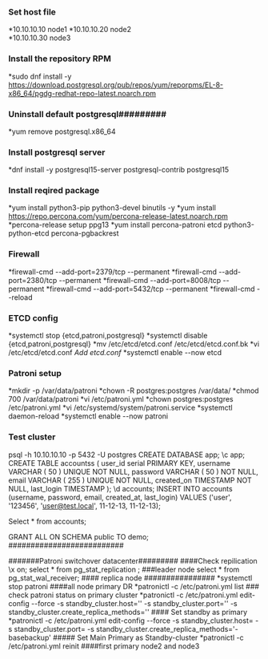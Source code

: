 ### Set host file

*10.10.10.10    node1
*10.10.10.20    node2    
*10.10.10.30    node3

### Install the repository RPM
*sudo dnf install -y https://download.postgresql.org/pub/repos/yum/reporpms/EL-8-x86_64/pgdg-redhat-repo-latest.noarch.rpm

### Uninstall default postgresql#########
*yum remove postgresql.x86_64

### Install postgresql server
*dnf install -y postgresql15-server postgresql-contrib postgresql15

### Install reqired package
*yum install python3-pip python3-devel binutils -y
*yum install https://repo.percona.com/yum/percona-release-latest.noarch.rpm
*percona-release setup ppg13
*yum install percona-patroni etcd python3-python-etcd percona-pgbackrest

### Firewall

*firewall-cmd --add-port=2379/tcp --permanent
*firewall-cmd --add-port=2380/tcp --permanent
*firewall-cmd --add-port=8008/tcp --permanent
*firewall-cmd --add-port=5432/tcp --permanent
*firewall-cmd --reload

### ETCD config

*systemctl stop {etcd,patroni,postgresql}
*systemctl disable {etcd,patroni,postgresql}
*mv  /etc/etcd/etcd.conf /etc/etcd/etcd.conf.bk
*vi /etc/etcd/etcd.conf                             *Add etcd.conf*
*systemctl enable --now etcd

### Patroni setup

*mkdir -p /var/data/patroni
*chown -R postgres:postgres /var/data/
*chmod 700 /var/data/patroni
*vi /etc/patroni.yml
*chown postgres:postgres /etc/patroni.yml
*vi /etc/systemd/system/patroni.service
*systemctl daemon-reload
*systemctl enable --now patroni


### Test cluster

psql -h 10.10.10.10 -p 5432 -U postgres
CREATE DATABASE app;
 \c app;
 CREATE TABLE accountss (
	user_id serial PRIMARY KEY,
	username VARCHAR ( 50 ) UNIQUE NOT NULL,
	password VARCHAR ( 50 ) NOT NULL,
	email VARCHAR ( 255 ) UNIQUE NOT NULL,
	created_on TIMESTAMP NOT NULL,
        last_login TIMESTAMP
);
 \d accounts;
 INSERT INTO accounts (username, password, email, created_at, last_login)
VALUES ('user', '123456', 'user@test.local', 11-12-13, 11-12-13);

Select * from accounts;


GRANT ALL ON SCHEMA public TO demo;
##########################


#######Patroni switchover datacenter#########
####Check repilication
\x on;
select * from pg_stat_replication ;  ###leader node
select * from pg_stat_wal_receiver;  #### replica node
################
*systemctl stop patroni  ####all node primary DR
*patronictl -c /etc/patroni.yml list  ### check patroni status on primary cluster
*patronictl -c /etc/patroni.yml edit-config --force -s standby_cluster.host='' -s standby_cluster.port='' -s standby_cluster.create_replica_methods=''   #### Set standby as primary
*patronictl -c /etc/patroni.yml edit-config --force -s standby_cluster.host=<dc2-ip> -s standby_cluster.port=<port> -s standby_cluster.create_replica_methods='- basebackup'   ##### Set Main Primary as Standby-cluster
*patronictl -c /etc/patroni.yml reinit ####first primary node2 and node3
